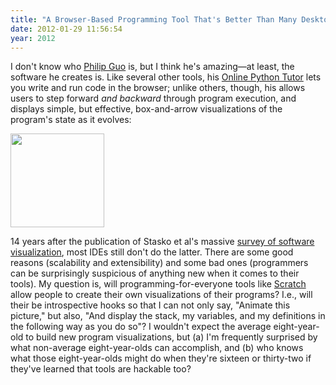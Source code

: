 ```yaml
---
title: "A Browser-Based Programming Tool That's Better Than Many Desktop Tools"
date: 2012-01-29 11:56:54
year: 2012
---
```

I don't know who <a href="http://www.stanford.edu/~pgbovine/">Philip Guo</a> is, but I think he's amazing&mdash;at least, the software he creates is. Like several other tools, his <a href="http://people.csail.mit.edu/pgbovine/python/">Online Python Tutor</a> lets you write and run code in the browser; unlike others, though, his allows users to step forward <em>and backward</em> through program execution, and displays simple, but effective, box-and-arrow visualizations of the program's state as it evolves:

<img title="guo-web-python" src="{{'/files/2012/01/guo-web-python-150x150.png' | relative_url}}" alt="" width="150" height="150" />

14 years after the publication of Stasko et al's massive <a href="http://www.amazon.com/Software-Visualization-John-T-Stasko/dp/0262193957">survey of software visualization</a>, most IDEs still don't do the latter. There are some good reasons (scalability and extensibility) and some bad ones (programmers can be surprisingly suspicious of anything new when it comes to their tools). My question is, will programming-for-everyone tools like <a href="http://scratch.mit.edu/">Scratch </a>allow people to create their own visualizations of their programs? I.e., will their be introspective hooks so that I can not only say, "Animate this picture," but also, "And display the stack, my variables, and my definitions in the following way as you do so"? I wouldn't expect the average eight-year-old to build new program visualizations, but (a) I'm frequently surprised by what non-average eight-year-olds can accomplish, and (b) who knows what those eight-year-olds might do when they're sixteen or thirty-two if they've learned that tools are hackable too?
